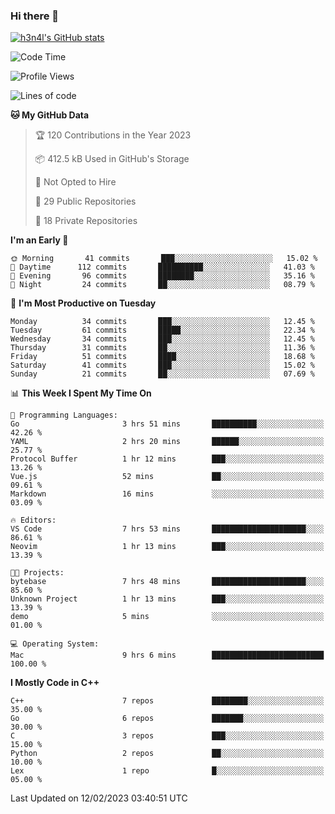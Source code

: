 ### Hi there 👋

[![h3n4l's GitHub stats](https://github-readme-stats.vercel.app/api?username=h3n4l&count_private=true&show_icons=true&theme=radical)](https://github.com/h3n4l/github-readme-stats)

<!--START_SECTION:waka-->
![Code Time](http://img.shields.io/badge/Code%20Time-929%20hrs%2056%20mins-blue)

![Profile Views](http://img.shields.io/badge/Profile%20Views-0-blue)

![Lines of code](https://img.shields.io/badge/From%20Hello%20World%20I%27ve%20Written-44%20Thousand%20lines%20of%20code-blue)

**🐱 My GitHub Data** 

> 🏆 120 Contributions in the Year 2023
 > 
> 📦 412.5 kB Used in GitHub's Storage 
 > 
> 🚫 Not Opted to Hire
 > 
> 📜 29 Public Repositories 
 > 
> 🔑 18 Private Repositories  
 > 
**I'm an Early 🐤** 

```text
🌞 Morning       41 commits       ███░░░░░░░░░░░░░░░░░░░░░░   15.02 % 
🌆 Daytime      112 commits       ██████████░░░░░░░░░░░░░░░   41.03 % 
🌃 Evening       96 commits       ████████░░░░░░░░░░░░░░░░░   35.16 % 
🌙 Night         24 commits       ██░░░░░░░░░░░░░░░░░░░░░░░   08.79 % 

```
📅 **I'm Most Productive on Tuesday** 

```text
Monday          34 commits       ███░░░░░░░░░░░░░░░░░░░░░░   12.45 % 
Tuesday         61 commits       █████░░░░░░░░░░░░░░░░░░░░   22.34 % 
Wednesday       34 commits       ███░░░░░░░░░░░░░░░░░░░░░░   12.45 % 
Thursday        31 commits       ██░░░░░░░░░░░░░░░░░░░░░░░   11.36 % 
Friday          51 commits       ████░░░░░░░░░░░░░░░░░░░░░   18.68 % 
Saturday        41 commits       ███░░░░░░░░░░░░░░░░░░░░░░   15.02 % 
Sunday          21 commits       ██░░░░░░░░░░░░░░░░░░░░░░░   07.69 % 

```


📊 **This Week I Spent My Time On** 

```text
💬 Programming Languages: 
Go                       3 hrs 51 mins       ██████████░░░░░░░░░░░░░░░   42.26 % 
YAML                     2 hrs 20 mins       ██████░░░░░░░░░░░░░░░░░░░   25.77 % 
Protocol Buffer          1 hr 12 mins        ███░░░░░░░░░░░░░░░░░░░░░░   13.26 % 
Vue.js                   52 mins             ██░░░░░░░░░░░░░░░░░░░░░░░   09.61 % 
Markdown                 16 mins             ░░░░░░░░░░░░░░░░░░░░░░░░░   03.09 % 

🔥 Editors: 
VS Code                  7 hrs 53 mins       █████████████████████░░░░   86.61 % 
Neovim                   1 hr 13 mins        ███░░░░░░░░░░░░░░░░░░░░░░   13.39 % 

🐱‍💻 Projects: 
bytebase                 7 hrs 48 mins       █████████████████████░░░░   85.60 % 
Unknown Project          1 hr 13 mins        ███░░░░░░░░░░░░░░░░░░░░░░   13.39 % 
demo                     5 mins              ░░░░░░░░░░░░░░░░░░░░░░░░░   01.00 % 

💻 Operating System: 
Mac                      9 hrs 6 mins        █████████████████████████   100.00 % 

```

**I Mostly Code in C++** 

```text
C++                      7 repos             ████████░░░░░░░░░░░░░░░░░   35.00 % 
Go                       6 repos             ███████░░░░░░░░░░░░░░░░░░   30.00 % 
C                        3 repos             ███░░░░░░░░░░░░░░░░░░░░░░   15.00 % 
Python                   2 repos             ██░░░░░░░░░░░░░░░░░░░░░░░   10.00 % 
Lex                      1 repo              █░░░░░░░░░░░░░░░░░░░░░░░░   05.00 % 

```



 Last Updated on 12/02/2023 03:40:51 UTC
<!--END_SECTION:waka-->

